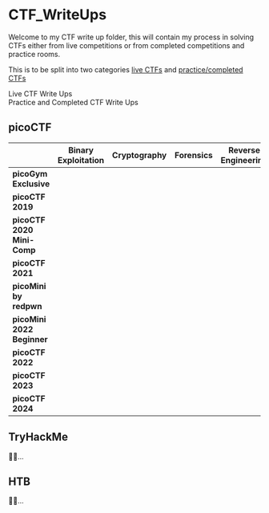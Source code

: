 # CTF_WriteUps

Welcome to my CTF write up folder, this will contain my process in solving CTFs either from live competitions or from completed competitions and practice rooms. 


This is to be split into two categories <a href="#live">live CTFs</a> and <a href="#practice">practice/completed CTFs</a>

<section id="live">Live CTF Write Ups</section>


<section id="practice">Practice and Completed CTF Write Ups</section>

## picoCTF
|                         | Binary Exploitation  | Cryptography        | Forensics          | Reverse Engineering  | Web Exploitation    | General Skills      |
|-------------------------|----------------------|---------------------|-------------------|----------------------|---------------------|---------------------|
| **picoGym Exclusive**    |                     |                     |                   |                      |                     |                     |
| **picoCTF 2019**         |                      |                     |                   |                      |                     |                     |
| **picoCTF 2020 Mini-Comp**|                     |                     |                   |                      |                     |                     |
| **picoCTF 2021**         |                      |                     |                   |                      |                     |                     |
| **picoMini by redpwn**   |                      |                     |                   |                      |                     |                     |
| **picoMini 2022 Beginner**|                     |                     |                   |                      |                     |                     |
| **picoCTF 2022**         |                      |                     |                   |                      |                     |                     |
| **picoCTF 2023**         |                      |                     |                   |                      |                     |                     |
| **picoCTF 2024**         |                      |                     |                   |                      |                     |                     |

<!---
making links for the ctf stuff
` challenge ` -- [file](ghLink)
<br> ` challenge ` -- [file](ghLink) 
-->

## TryHackMe
🚧🚚...
## HTB
🚧🚚...
